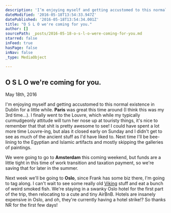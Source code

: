 ```yaml
---
description: 'I’m enjoying myself and getting accustomed to this normal existence in Dublin for a little while. Paris was great this time around (I think this was my 3rd time...). I finally went to the Louvre, which while my typically curmudgeonly attitude will turn her nose up at touristy things, it’s nice to remember that that shit is pretty awesome to see! I could have spent a lot more time Louvre-ing, but alas it closed early on Sunday and I didn’t get to see as much of the ancient stuff as I’d have liked to. Next time I’ll be bee-lining to the Egyptian and Islamic artifacts and mostly skipping the galleries of paintings.'
dateModified: '2016-05-18T13:54:33.947Z'
datePublished: '2016-05-18T13:54:34.001Z'
title: "O S L O we're coming for you."
author: []
sourcePath: _posts/2016-05-18-o-s-l-o-were-coming-for-you.md
starred: false
inFeed: true
hasPage: false
inNav: false
_type: MediaObject

---
```

<article style=""><h1>O S L O we're coming for you.</h1><p>May 18th, 2016</p></article>

I'm enjoying myself and getting accustomed to this normal existence in Dublin for a little while. **Paris** was great this time around (I think this was my 3rd time...). I finally went to the Louvre, which while my typically curmudgeonly attitude will turn her nose up at touristy things, it's nice to remember that that shit is pretty awesome to see! I could have spent a lot more time Louvre-ing, but alas it closed early on Sunday and I didn't get to see as much of the ancient stuff as I'd have liked to. Next time I'll be bee-lining to the Egyptian and Islamic artifacts and mostly skipping the galleries of paintings.

We were going to go to **Amsterdam** this coming weekend, but funds are a little tight in this time of work transition and taxation payment, so we're saving that for later in the summer.

Next week we'll be going to **Oslo**, since Frank has some biz there, I'm going to tag along. I can't wait to see some really old [Viking][0] stuff and eat a bunch of weird smoked fish. We're staying in a swanky Oslo hotel for the first part of the trip, then relocating to a cute and tiny AirBnB. Hotels are insanely expensive in Oslo, and oh, they're currently having a hotel strike!? So thanks NR for the first few days! 

[0]: https://www.khm.uio.no/english/visit-us/viking-ship-museum/